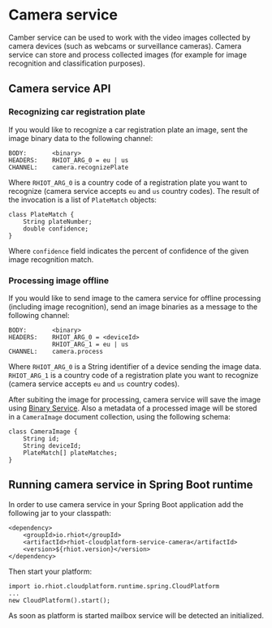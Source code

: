 # Camera service

Camber service can be used to work with the video images collected by camera devices (such as webcams or surveillance
cameras). Camera service can store and process collected images (for example for image recognition and classification
purposes).

## Camera service API

### Recognizing car registration plate

If you would like to recognize a car registration plate an image, sent the image binary data to the following channel:

    BODY:       <binary>
    HEADERS:    RHIOT_ARG_0 = eu | us
    CHANNEL:    camera.recognizePlate

Where `RHIOT_ARG_0` is a country code of a registration plate you want to recognize (camera service accepts `eu` and `us`
country codes). The result of the invocation is a list of `PlateMatch` objects:

    class PlateMatch {
        String plateNumber;
        double confidence;
    }

Where `confidence` field indicates the percent of confidence of the given image recognition match.

### Processing image offline

If you would like to send image to the camera service for offline processing (including image recognition), send an
image binaries as a message to the following channel:

    BODY:       <binary>
    HEADERS:    RHIOT_ARG_0 = <deviceId>
                RHIOT_ARG_1 = eu | us
    CHANNEL:    camera.process

Where `RHIOT_ARG_0` is a String identifier of a device sending the image data. `RHIOT_ARG_1` is a country code of a
registration plate you want to recognize (camera service accepts `eu` and `us` country codes).

After subiting the image for processing, camera service will save the image using [Binary Service](binary.md). Also a
metadata of a processed image will be stored in a `CameraImage` document collection, using the following schema:

    class CameraImage {
        String id;
        String deviceId;
        PlateMatch[] plateMatches;
    }

## Running camera service in Spring Boot runtime

In order to use camera service in your Spring Boot application add the following jar to your classpath:

	<dependency>
		<groupId>io.rhiot</groupId>
		<artifactId>rhiot-cloudplatform-service-camera</artifactId>
		<version>${rhiot.version}</version>
	</dependency>

Then start your platform:

    import io.rhiot.cloudplatform.runtime.spring.CloudPlatform
    ...
    new CloudPlatform().start();

As soon as platform is started mailbox service will be detected an initialized.

